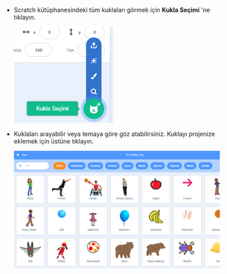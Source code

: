 + Scratch kütüphanesindeki tüm kuklaları görmek için **Kukla Seçimi** 'ne tıklayın.
    
    ![ekran görüntüsü](images/sprite-library.png)

+ Kuklaları arayabilir veya temaya göre göz atabilirsiniz. Kuklayı projenize eklemek için üstüne tıklayın.
    
    ![ekran görüntüsü](images/sprite-choose.png)